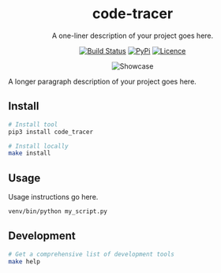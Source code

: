 <div align="center">

# code-tracer

A one-liner description of your project goes here.

[![Build Status](https://github.com/Potaten2015/code-tracer/workflows/build/badge.svg)](https://github.com/Potaten2015/code-tracer/actions)
[![PyPi](https://img.shields.io/pypi/v/code-tracer)](https://pypi.org/project/code-tracer)
[![Licence](https://img.shields.io/github/license/Potaten2015/code-tracer)](LICENSE)

<img src="" alt="Showcase">

</div>

A longer paragraph description of your project goes here.

## Install

```bash
# Install tool
pip3 install code_tracer

# Install locally
make install
```

## Usage

Usage instructions go here.

```bash
venv/bin/python my_script.py
```

## Development

```bash
# Get a comprehensive list of development tools
make help
```
